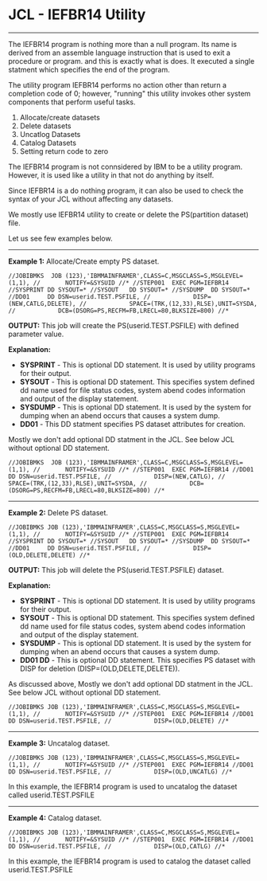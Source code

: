 # JCL - IEFBR14 Utility

------

The IEFBR14 program is nothing more than a null program. Its name is derived from an assemble language instruction that is used to exit a procedure or program. and this is exactly what is does. It executed a single statment which specifies the end of the program.

The utility program IEFBR14 performs no action other than return a completion code of 0; however, "running" this utility invokes other system components that perform useful tasks.

1. Allocate/create datasets
2. Delete datasets
3. Uncatlog Datasets
4. Catalog Datasets
5. Setting return code to zero

The IEFBR14 program is not connsidered by IBM to be a utility program. However, it is used like a utility in that not do anything by itself.

Since IEFBR14 is a do nothing program, it can also be used to check the syntax of your JCL without affecting any datasets.

We mostly use IEFBR14 utility to create or delete the PS(partition dataset) file.

Let us see few examples below.

------

**Example 1:** Allocate/Create empty PS dataset.

```
//JOBIBMKS  JOB (123),'IBMMAINFRAMER',CLASS=C,MSGCLASS=S,MSGLEVEL=(1,1), //       NOTIFY=&SYSUID //* //STEP001  EXEC PGM=IEFBR14 //SYSPRINT DD SYSOUT=* //SYSOUT   DD SYSOUT=* //SYSDUMP  DD SYSOUT=* //DD01     DD DSN=userid.TEST.PSFILE, //            DISP=(NEW,CATLG,DELETE), //            SPACE=(TRK,(12,33),RLSE),UNIT=SYSDA, //            DCB=(DSORG=PS,RECFM=FB,LRECL=80,BLKSIZE=800) //*
```

**OUTPUT:** This job will create the PS(userid.TEST.PSFILE) with defined parameter value.

**Explanation:**

- **SYSPRINT** - This is optional DD statement. It is used by utility programs for their output.
- **SYSOUT** - This is optional DD statement. This specifies system defined dd name used for file status codes, system abend codes information and output of the display statement.
- **SYSDUMP** - This is optional DD statement. It is used by the system for dumping when an abend occurs that causes a system dump.
- **DD01** - This DD statment specifies PS dataset attributes for creation.

Mostly we don't add optional DD statment in the JCL. See below JCL without optional DD statement.

```
//JOBIBMKS  JOB (123),'IBMMAINFRAMER',CLASS=C,MSGCLASS=S,MSGLEVEL=(1,1), //       NOTIFY=&SYSUID //* //STEP001  EXEC PGM=IEFBR14 //DD01     DD DSN=userid.TEST.PSFILE, //            DISP=(NEW,CATLG), //            SPACE=(TRK,(12,33),RLSE),UNIT=SYSDA, //            DCB=(DSORG=PS,RECFM=FB,LRECL=80,BLKSIZE=800) //*
```

------

**Example 2:** Delete PS dataset.

```
//JOBIBMKS JOB (123),'IBMMAINFRAMER',CLASS=C,MSGCLASS=S,MSGLEVEL=(1,1), //       NOTIFY=&SYSUID //* //STEP001  EXEC PGM=IEFBR14 //SYSPRINT DD SYSOUT=* //SYSOUT   DD SYSOUT=* //SYSDUMP  DD SYSOUT=* //DD01     DD DSN=userid.TEST.PSFILE, //            DISP=(OLD,DELETE,DELETE) //*
```

**OUTPUT:** This job will delete the PS(userid.TEST.PSFILE) dataset.

**Explanation:**

- **SYSPRINT** - This is optional DD statement. It is used by utility programs for their output.
- **SYSOUT** - This is optional DD statement. This specifies system defined dd name used for file status codes, system abend codes information and output of the display statement.
- **SYSDUMP** - This is optional DD statement. It is used by the system for dumping when an abend occurs that causes a system dump.
- **DD01 DD** - This is optional DD statement. This specifies PS dataset with DISP for deletion (DISP=(OLD,DELETE,DELETE)).

As discussed above, Mostly we don't add optional DD statment in the JCL. See below JCL without optional DD statement.

```
//JOBIBMKS JOB (123),'IBMMAINFRAMER',CLASS=C,MSGCLASS=S,MSGLEVEL=(1,1), //       NOTIFY=&SYSUID //* //STEP001  EXEC PGM=IEFBR14 //DD01     DD DSN=userid.TEST.PSFILE, //            DISP=(OLD,DELETE) //*
```

------

**Example 3:** Uncatalog dataset.

```
//JOBIBMKS JOB (123),'IBMMAINFRAMER',CLASS=C,MSGCLASS=S,MSGLEVEL=(1,1), //       NOTIFY=&SYSUID //* //STEP001  EXEC PGM=IEFBR14 //DD01     DD DSN=userid.TEST.PSFILE, //            DISP=(OLD,UNCATLG) //*
```

In this example, the IEFBR14 program is used to uncatalog the dataset called userid.TEST.PSFILE

------

**Example 4:** Catalog dataset.

```
//JOBIBMKS JOB (123),'IBMMAINFRAMER',CLASS=C,MSGCLASS=S,MSGLEVEL=(1,1), //       NOTIFY=&SYSUID //* //STEP001  EXEC PGM=IEFBR14 //DD01     DD DSN=userid.TEST.PSFILE, //            DISP=(OLD,CATLG) //*
```

In this example, the IEFBR14 program is used to catalog the dataset called userid.TEST.PSFILE